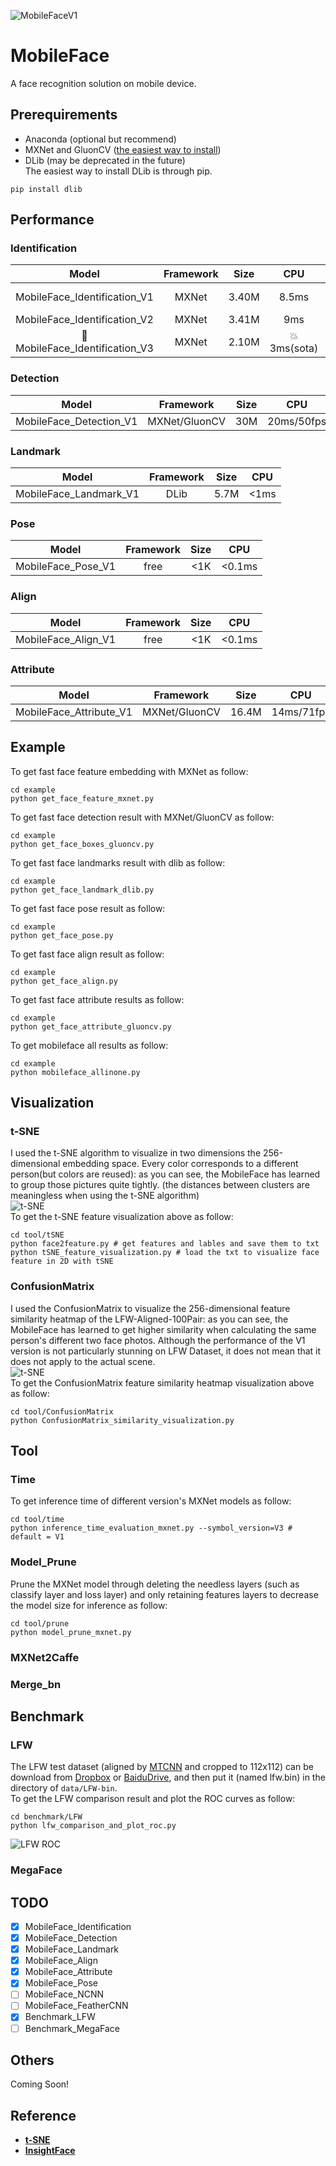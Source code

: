![MobileFaceV1](./example/result_allinone_v1.jpg "MobileFace_V1_Result") 
# MobileFace
A face recognition solution on mobile device.

## Prerequirements
- Anaconda (optional but recommend)
- MXNet and GluonCV ([the easiest way to install](https://gluon-cv.mxnet.io/index.html#installation "Install MXNet and GluonCV"))
- DLib (may be deprecated in the future)  
The easiest way to install DLib is through pip.
```shell
pip install dlib
```

## Performance
### Identification
| Model | Framework | Size | CPU | LFW | Target |
| :---: |  :---: | :---: | :---: | :---: | :---: |
| MobileFace_Identification_V1 | MXNet | 3.40M | 8.5ms | - | Actual Scene |
| MobileFace_Identification_V2 | MXNet | 3.41M | 9ms | 99.653% | Benchmark |
| :star2:MobileFace_Identification_V3 | MXNet | 2.10M | :boom:3ms(sota) | 95.466%(baseline) | Benchmark |

### Detection
| Model | Framework | Size | CPU |
| :---: |  :---: | :---: | :---: |
| MobileFace_Detection_V1 | MXNet/GluonCV | 30M | 20ms/50fps |

### Landmark
| Model | Framework | Size | CPU |
| :---: |  :---: | :---: | :---: |
| MobileFace_Landmark_V1 | DLib | 5.7M | <1ms |

### Pose
| Model | Framework | Size | CPU |
| :---: |  :---: | :---: | :---: |
| MobileFace_Pose_V1 | free | <1K | <0.1ms |

### Align
| Model | Framework | Size | CPU |
| :---: |  :---: | :---: | :---: |
| MobileFace_Align_V1 | free | <1K | <0.1ms |

### Attribute
| Model | Framework | Size | CPU |
| :---: |  :---: | :---: | :---: |
| MobileFace_Attribute_V1 | MXNet/GluonCV | 16.4M | 14ms/71fps |

## Example
To get fast face feature embedding with MXNet as follow:
```shell
cd example
python get_face_feature_mxnet.py
```
To get fast face detection result with MXNet/GluonCV as follow:
```shell
cd example
python get_face_boxes_gluoncv.py
```
To get fast face landmarks result with dlib as follow:
```shell
cd example
python get_face_landmark_dlib.py
```
To get fast face pose result as follow:
```shell
cd example
python get_face_pose.py
```
To get fast face align result as follow:
```shell
cd example
python get_face_align.py
```
To get fast face attribute results as follow:
```shell
cd example
python get_face_attribute_gluoncv.py
```
To get mobileface all results as follow:
```shell
cd example
python mobileface_allinone.py
```

## Visualization
### t-SNE
I used the t-SNE algorithm to visualize in two dimensions the 256-dimensional embedding space. Every color corresponds to a different person(but colors are reused): as you can see, the MobileFace has learned to group those pictures quite tightly. (the distances between clusters are meaningless when using the t-SNE algorithm)  
![t-SNE](./tool/tSNE/tSNE_LFW-100Pair_MobileFace_V1.png "LFW-Aligned-100Pair MobileFace_V1")  
To get the t-SNE feature visualization above as follow:
```shell
cd tool/tSNE
python face2feature.py # get features and lables and save them to txt
python tSNE_feature_visualization.py # load the txt to visualize face feature in 2D with tSNE
```
### ConfusionMatrix
I used the ConfusionMatrix to visualize the 256-dimensional feature similarity heatmap of the LFW-Aligned-100Pair: as you can see, the MobileFace has learned to get higher similarity when calculating the same person's different two face photos. Although the performance of the V1 version is not particularly stunning on LFW Dataset, it does not mean that it does not apply to the actual scene.  
![t-SNE](./tool/ConfusionMatrix/ConfusionMatrix_LFW-100Pair_MobileFace_V1.png "LFW-Aligned-100Pair MobileFace_V1")  
To get the ConfusionMatrix feature similarity heatmap visualization above as follow:
```shell
cd tool/ConfusionMatrix
python ConfusionMatrix_similarity_visualization.py
```
## Tool
### Time
To get inference time of different version's MXNet models as follow:
```shell
cd tool/time
python inference_time_evaluation_mxnet.py --symbol_version=V3 # default = V1
```
### Model_Prune
Prune the MXNet model through deleting the needless layers (such as classify layer and loss layer) and only retaining features layers to decrease the model size for inference as follow:
```shell
cd tool/prune
python model_prune_mxnet.py
```
### MXNet2Caffe
### Merge_bn

## Benchmark
### LFW
The LFW test dataset (aligned by [MTCNN](https://kpzhang93.github.io/MTCNN_face_detection_alignment/index.html) and cropped to 112x112) can be download from [Dropbox](https://www.dropbox.com/s/wpx6tqjf0y5mf6r/faces_ms1m-refine-v2_112x112.zip?dl=0) or [BaiduDrive](https://pan.baidu.com/s/1S6LJZGdqcZRle1vlcMzHOQ), and then put it (named lfw.bin) in the directory of ```data/LFW-bin```.  
To get the LFW comparison result and plot the ROC curves as follow:
```shell
cd benchmark/LFW
python lfw_comparison_and_plot_roc.py
```
![LFW ROC](./benchmark/LFW/LFW_ROC_MobileFace_Identification_V2.png "LFW_ROC_MobileFace_Identification_V2") 
### MegaFace

## TODO
- [x] MobileFace_Identification
- [x] MobileFace_Detection
- [x] MobileFace_Landmark
- [x] MobileFace_Align
- [x] MobileFace_Attribute
- [x] MobileFace_Pose
- [ ] MobileFace_NCNN
- [ ] MobileFace_FeatherCNN
- [x] Benchmark_LFW
- [ ] Benchmark_MegaFace

## Others
Coming Soon!

## Reference
- [**t-SNE**](http://lvdmaaten.github.io/tsne/ "t-SNE")
- [**InsightFace**](https://github.com/deepinsight/insightface "InsightFace")

